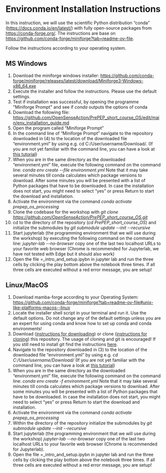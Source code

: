 # Environment Installation Instructions

In this instruction, we will use the scientific Python distribution “conda” (https://docs.conda.io/en/latest/) with fully open-source packages from https://conda-forge.org/. The instructions are base on https://github.com/conda-forge/miniforge?tab=readme-ov-file.

Follow the instructions according to your operating system.

## MS Windows

1. Download the miniforge windows installer: https://github.com/conda-forge/miniforge/releases/latest/download/Miniforge3-Windows-x86_64.exe
2. Execute the installer and follow the instructions. Please use the default settings.
3. Test if installation was successful, by opening the programme "Miniforge Prompt" and see if *conda* outputs the options of conda
4. Download the following file: https://github.com/OpenSenseAction/PrePEP_short_course_OS/edit/main/env_installation_guide.md 
5. Open the program called “Miniforge Prompt”
6. In the command line of “Miniforge Prompt” navigate to the repository downloaded in (4) to the location of the downloaded file “environment.yml” by using e.g. cd C:/User/username/Download/. (If you are not yet familiar with the command line, you can have a look at [this tutorial](https://www.digitalcitizen.life/command-prompt-how-use-basic-commands/))
7. When you are in the same directory as the downloaded “environment.yml” file, execute the following command on the command line: *conda env create --file environment.yml*
    Note that it may take several minutes till conda calculates which package versions to download. After some minutes you will be presented with a list of Python packages that have to be downloaded. In case the installation does not start, you might need to select “yes” or press Return to start the download and installation.
8. Activate the environment via the command *conda activate prepep_os_processing*
9. Clone the codebase for the workshop with *git clone https://github.com/OpenSenseAction/PrePEP_short_course_OS.git*
10. cd to the directory of the repository (*cd PrePEP_short_course_OS*) and initialize the submodules by *git submodule update --init --recursive* 
11. Start jupyterlab (the programming environment that we will use during the workshop) by executing the following command on the command line: *jupyter-lab --no-browser* copy one of the last two localhost URLs to your favorite web browser (Chrome is recommended for Jupyterlab, we have not tested with Edge but it should also work)
12. Open the file =_intro_and_setup.ipybn in jupyter lab and run the three cells by clicking the play bottom above the notebook three times. If all three cells are executed without a red error message, you are setup!
    
## Linux/MacOS

1. Download mamba-forge according to your Operating System: https://github.com/conda-forge/miniforge?tab=readme-ov-file#unix-like-platforms-macos--linux
2. Locate the installer shell script in your terminal and run it. Use the default options. Do not change any of the default settings unless you are an expert for using conda and know how to set up conda and conda environments!
3. Download ([instructions for downloading](https://docs.github.com/en/repositories/working-with-files/using-files/downloading-source-code-archives#downloading-source-code-archives)) or clone ([instructions for cloning](https://docs.github.com/en/repositories/creating-and-managing-repositories/cloning-a-repository)) this repository. The usage of cloning and git is encouraged! If you still need to install git find the instructions [here](https://github.com/git-guides/install-git).
4. Navigate to the repository downloaded in (3) to the location of the downloaded file “environment.yml” by using e.g. *cd C:/User/username/Download/* (If you are not yet familiar with the command line, you can have a look at [this tutorial](https://www.digitalcitizen.life/command-prompt-how-use-basic-commands/))
5. When you are in the same directory as the downloaded “environment.yml” file, execute the following command on the command line: *conda env create -f environment.yml* Note that it may take several minutes till conda calculates which package versions to download. After some minutes you will be presented with a list of Python packages that have to be downloaded. In case the installation does not start, you might need to select “yes” or press Return to start the download and installation.
6. Activate the environment via the command *conda activate prepep_os_processing*
7. Within the directory of the repository initialize the submodules by *git submodule update --init --recursive* 
8. Start jupyterlab (the programming environment that we will use during the workshop)
   *jupyter-lab --no-browser* copy one of the last two localhost URLs to your favorite web browser (Chrome is recommended for Jupyterlab). 
9.  Open the file =_intro_and_setup.ipybn in jupyter lab and run the three cells by clicking the play bottom above the notebook three times. If all three cells are executed without a red error message, you are setup!
